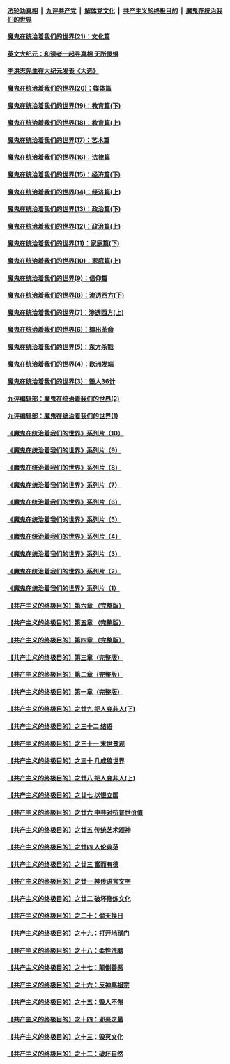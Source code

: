 ####  [法轮功真相](../../../../basic/blob/master/README.md?t=01291531) &nbsp;|&nbsp; [九评共产党](../../../../9ping.md/blob/master/README.md?t=01291531) &nbsp;|&nbsp; [解体党文化](../../../../jtdwh.md/blob/master/README.md?t=01291531)  &nbsp;|&nbsp; [共产主义的终极目的](../../../../gczydzjmd.md/blob/master/README.md?t=01291531) &nbsp;|&nbsp; [魔鬼在统治我们的世界](../../../../mgztzwmdsj.md/blob/master/README.md?t=01291531) 

#### [魔鬼在统治着我们的世界(21)：文化篇](../pages/nsc422/n10597706.md?t=01291531) 

#### [英文大纪元：和读者一起寻真相 无所畏惧](../pages/nsc422/n12542027.md?t=01291531) 

#### [李洪志先生在大纪元发表《大选》](../pages/nsc422/n12534746.md?t=01291531) 

#### [魔鬼在统治着我们的世界(20)：媒体篇](../pages/nsc422/n10586579.md?t=01291531) 

#### [魔鬼在统治着我们的世界(19)：教育篇(下)](../pages/nsc422/n10564808.md?t=01291531) 

#### [魔鬼在统治着我们的世界(18)：教育篇(上)](../pages/nsc422/n10526970.md?t=01291531) 

#### [魔鬼在统治着我们的世界(17)：艺术篇](../pages/nsc422/n10499093.md?t=01291531) 

#### [魔鬼在统治着我们的世界(16)：法律篇](../pages/nsc422/n10485969.md?t=01291531) 

#### [魔鬼在统治着我们的世界(15)：经济篇(下)](../pages/nsc422/n10469975.md?t=01291531) 

#### [魔鬼在统治着我们的世界(14)：经济篇(上)](../pages/nsc422/n10457370.md?t=01291531) 

#### [魔鬼在统治着我们的世界(13)：政治篇(下)](../pages/nsc422/n10448270.md?t=01291531) 

#### [魔鬼在统治着我们的世界(12)：政治篇(上)](../pages/nsc422/n10444576.md?t=01291531) 

#### [魔鬼在统治着我们的世界(11)：家庭篇(下)](../pages/nsc422/n10440961.md?t=01291531) 

#### [魔鬼在统治着我们的世界(10)：家庭篇(上)](../pages/nsc422/n10435448.md?t=01291531) 

#### [魔鬼在统治着我们的世界(9)：信仰篇](../pages/nsc422/n10432159.md?t=01291531) 

#### [魔鬼在统治着我们的世界(8)：渗透西方(下)](../pages/nsc422/n10429603.md?t=01291531) 

#### [魔鬼在统治着我们的世界(7)：渗透西方(上)](../pages/nsc422/n10426013.md?t=01291531) 

#### [魔鬼在统治着我们的世界(6)：输出革命](../pages/nsc422/n10421536.md?t=01291531) 

#### [魔鬼在统治着我们的世界(5)：东方杀戮](../pages/nsc422/n10417707.md?t=01291531) 

#### [魔鬼在统治着我们的世界(4)：欧洲发端](../pages/nsc422/n10414890.md?t=01291531) 

#### [魔鬼在统治着我们的世界(3)：毁人36计](../pages/nsc422/n10411583.md?t=01291531) 

#### [九评编辑部：魔鬼在统治着我们的世界(2)](../pages/nsc422/n10410036.md?t=01291531) 

#### [九评编辑部：魔鬼在统治着我们的世界(1)](../pages/nsc422/n10406825.md?t=01291531) 

#### [《魔鬼在统治着我们的世界》系列片（10）](../pages/nsc422/n12292670.md?t=01291531) 

#### [《魔鬼在统治着我们的世界》系列片（9）](../pages/nsc422/n12290859.md?t=01291531) 

#### [《魔鬼在统治着我们的世界》系列片（8）](../pages/nsc422/n12287445.md?t=01291531) 

#### [《魔鬼在统治着我们的世界》系列片（7）](../pages/nsc422/n12283425.md?t=01291531) 

#### [《魔鬼在统治着我们的世界》系列片（6）](../pages/nsc422/n12282314.md?t=01291531) 

#### [《魔鬼在统治着我们的世界》系列片（5）](../pages/nsc422/n12281419.md?t=01291531) 

#### [《魔鬼在统治着我们的世界》系列片（4）](../pages/nsc422/n12274024.md?t=01291531) 

#### [《魔鬼在统治着我们的世界》系列片（3）](../pages/nsc422/n12271322.md?t=01291531) 

#### [《魔鬼在统治着我们的世界》系列片（2）](../pages/nsc422/n12269049.md?t=01291531) 

#### [《魔鬼在统治着我们的世界》系列片（1）](../pages/nsc422/n12267575.md?t=01291531) 

#### [【共产主义的终极目的】第六章 （完整版）](../pages/nsc422/n11428913.md?t=01291531) 

#### [【共产主义的终极目的】第五章 （完整版）](../pages/nsc422/n11428912.md?t=01291531) 

#### [【共产主义的终极目的】第四章 （完整版）](../pages/nsc422/n11428907.md?t=01291531) 

#### [【共产主义的终极目的】第三章（完整版）](../pages/nsc422/n11428848.md?t=01291531) 

#### [【共产主义的终极目的】第二章（完整版）](../pages/nsc422/n11428831.md?t=01291531) 

#### [【共产主义的终极目的】第一章（完整版）](../pages/nsc422/n11417651.md?t=01291531) 

#### [【共产主义的终极目的】之廿九 把人变非人(下)](../pages/nsc422/n11344140.md?t=01291531) 

#### [【共产主义的终极目的】之三十二 结语](../pages/nsc422/n11360535.md?t=01291531) 

#### [【共产主义的终极目的】之三十一 末世景观](../pages/nsc422/n11351129.md?t=01291531) 

#### [【共产主义的终极目的】之三十 几成狼世界](../pages/nsc422/n11348280.md?t=01291531) 

#### [【共产主义的终极目的】之廿八 把人变非人(上)](../pages/nsc422/n11340492.md?t=01291531) 

#### [【共产主义的终极目的】之廿七 以恨立国](../pages/nsc422/n11336944.md?t=01291531) 

#### [【共产主义的终极目的】之廿六 中共对抗普世价值](../pages/nsc422/n11324785.md?t=01291531) 

#### [【共产主义的终极目的】之廿五 传统艺术颂神](../pages/nsc422/n11296396.md?t=01291531) 

#### [【共产主义的终极目的】之廿四 人伦典范](../pages/nsc422/n11296397.md?t=01291531) 

#### [【共产主义的终极目的】之廿三 富而有德](../pages/nsc422/n11283598.md?t=01291531) 

#### [【共产主义的终极目的】之廿一 神传语言文字](../pages/nsc422/n11263265.md?t=01291531) 

#### [【共产主义的终极目的】之廿二 破坏修炼文化](../pages/nsc422/n11245728.md?t=01291531) 

#### [【共产主义的终极目的】之二十：偷天换日](../pages/nsc422/n11238846.md?t=01291531) 

#### [【共产主义的终极目的】之十九：打开地狱门](../pages/nsc422/n11206376.md?t=01291531) 

#### [【共产主义的终极目的】之十八：柔性洗脑](../pages/nsc422/n11199994.md?t=01291531) 

#### [【共产主义的终极目的】之十七：颠倒善恶](../pages/nsc422/n11179782.md?t=01291531) 

#### [【共产主义的终极目的】之十六：反神骂祖宗](../pages/nsc422/n11166798.md?t=01291531) 

#### [【共产主义的终极目的】之十五：毁人不倦](../pages/nsc422/n11166792.md?t=01291531) 

#### [【共产主义的终极目的】之十四：邪恶之最](../pages/nsc422/n11150249.md?t=01291531) 

#### [【共产主义的终极目的】之十三：毁灭文化](../pages/nsc422/n11135227.md?t=01291531) 

#### [【共产主义的终极目的】之十二：破坏自然](../pages/nsc422/n11135214.md?t=01291531) 

